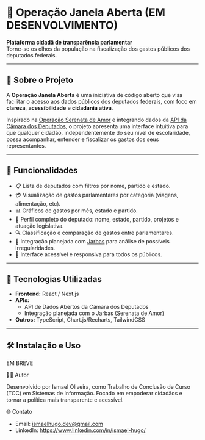 # 🦅 Operação Janela Aberta (EM DESENVOLVIMENTO)

**Plataforma cidadã de transparência parlamentar**  
Torne-se os olhos da população na fiscalização dos gastos públicos dos deputados federais.

---

## 📌 Sobre o Projeto

A **Operação Janela Aberta** é uma iniciativa de código aberto que visa facilitar o acesso aos dados públicos dos deputados federais, com foco em **clareza**, **acessibilidade** e **cidadania ativa**.

Inspirado na [Operação Serenata de Amor](https://serenata.ai/) e integrando dados da [API da Câmara dos Deputados](https://dadosabertos.camara.leg.br/), o projeto apresenta uma interface intuitiva para que qualquer cidadão, independentemente do seu nível de escolaridade, possa acompanhar, entender e fiscalizar os gastos dos seus representantes.

---

## 🚀 Funcionalidades

- 📋 Lista de deputados com filtros por nome, partido e estado.
- 💳 Visualização de gastos parlamentares por categoria (viagens, alimentação, etc).
- 📊 Gráficos de gastos por mês, estado e partido.
- 🧾 Perfil completo do deputado: nome, estado, partido, projetos e atuação legislativa.
- 🔍 Classificação e comparação de gastos entre parlamentares.
- 🧠 Integração planejada com [Jarbas](https://github.com/okfn-brasil/serenata-de-amor) para análise de possíveis irregularidades.
- 📱 Interface acessível e responsiva para todos os públicos.

---

## 🔧 Tecnologias Utilizadas

- **Frontend:** React / Next.js
- **APIs:**  
  - API de Dados Abertos da Câmara dos Deputados  
  - Integração planejada com o Jarbas (Serenata de Amor)
- **Outros:** TypeScript, Chart.js/Recharts, TailwindCSS

---

## 🛠️ Instalação e Uso

EM BREVE

👨‍💻 Autor

Desenvolvido por Ismael Oliveira, como Trabalho de Conclusão de Curso (TCC) em Sistemas de Informação.
Focado em empoderar cidadãos e tornar a política mais transparente e acessível.

🌐 Contato

- Email: ismaelhugo.dev@gmail.com
- LinkedIn: https://www.linkedin.com/in/ismael-hugo/
